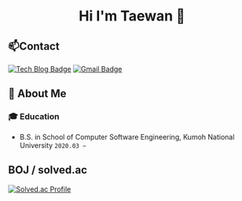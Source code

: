 <div align="center">
  
# Hi I'm Taewan 👋

</div>

## 📫Contact
[![Tech Blog Badge](http://img.shields.io/badge/-Tech%20blog-black?style=flat-square&logo=github&link=https://taewan-study-record.tistory.com/)](https://taewan-study-record.tistory.com/)
[![Gmail Badge](https://img.shields.io/badge/Gmail-d14836?style=flat-square&logo=Gmail&logoColor=white&link=mailto:kimtaeyan21@gmail.com)](mailto:kimtaeyan21@gmail.com)

## 🌱 About Me

### :mortar_board: Education
- B.S. in School of Computer Software Engineering, Kumoh National University `2020.03 ~`

## BOJ / solved.ac
[![Solved.ac Profile](http://mazassumnida.wtf/api/v2/generate_badge?boj=kimtaeyan21)](https://solved.ac/kimtaeyan21/)
<!--b
**TaeWan21/TaeWan21** is a ✨ _special_ ✨ repository because its `README.md` (this file) appears on your GitHub profile.

Here are some ideas to get you started:

- 🔭 I’m currently working on ...
- 🌱 I’m currently learning ...
- 👯 I’m looking to collaborate on ...
- 🤔 I’m looking for help with ...
- 💬 Ask me about ...
- 📫 How to reach me: ...
- 😄 Pronouns: ...
- ⚡ Fun fact: ...
-->
